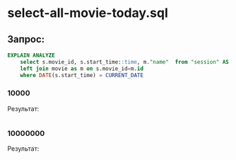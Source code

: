 # select-all-movie-today.sql

## Запрос:

```sql
EXPLAIN ANALYZE
    select s.movie_id, s.start_time::time, m."name"  from "session" AS s
    left join movie as m on s.movie_id=m.id
    where DATE(s.start_time) = CURRENT_DATE
```


### 10000

Результат:
```
```

### 10000000

Результат:
```
```